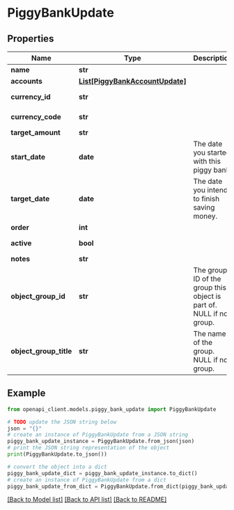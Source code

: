 # PiggyBankUpdate


## Properties

Name | Type | Description | Notes
------------ | ------------- | ------------- | -------------
**name** | **str** |  | [optional] 
**accounts** | [**List[PiggyBankAccountUpdate]**](PiggyBankAccountUpdate.md) |  | [optional] 
**currency_id** | **str** |  | [optional] [readonly] 
**currency_code** | **str** |  | [optional] [readonly] 
**target_amount** | **str** |  | [optional] 
**start_date** | **date** | The date you started with this piggy bank. | [optional] 
**target_date** | **date** | The date you intend to finish saving money. | [optional] 
**order** | **int** |  | [optional] 
**active** | **bool** |  | [optional] [readonly] 
**notes** | **str** |  | [optional] 
**object_group_id** | **str** | The group ID of the group this object is part of. NULL if no group. | [optional] 
**object_group_title** | **str** | The name of the group. NULL if no group. | [optional] 

## Example

```python
from openapi_client.models.piggy_bank_update import PiggyBankUpdate

# TODO update the JSON string below
json = "{}"
# create an instance of PiggyBankUpdate from a JSON string
piggy_bank_update_instance = PiggyBankUpdate.from_json(json)
# print the JSON string representation of the object
print(PiggyBankUpdate.to_json())

# convert the object into a dict
piggy_bank_update_dict = piggy_bank_update_instance.to_dict()
# create an instance of PiggyBankUpdate from a dict
piggy_bank_update_from_dict = PiggyBankUpdate.from_dict(piggy_bank_update_dict)
```
[[Back to Model list]](../README.md#documentation-for-models) [[Back to API list]](../README.md#documentation-for-api-endpoints) [[Back to README]](../README.md)


